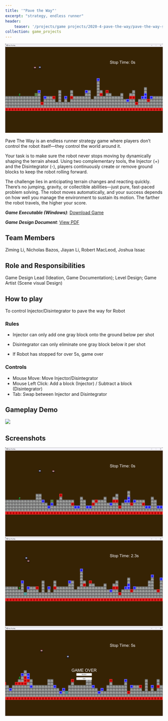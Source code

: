 ```yaml
---
title: '"Pave the Way"'
excerpt: "strategy, endless runner"
header:
    teaser: '/projects/game projects/2020-4-pave-the-way/pave-the-way-screenshot-2.png'
collection: game_projects
---
```


<img src='/images/projects/game projects/2020-4-pave-the-way/pave-the-way-screenshot-2.png'>

Pave The Way is an endless runner strategy game where players don’t control the robot itself—they control the world around it.

Your task is to make sure the robot never stops moving by dynamically shaping the terrain ahead. Using two complementary tools, the Injector (+) and the Disintegrator (-), players continuously create or remove ground blocks to keep the robot rolling forward.

The challenge lies in anticipating terrain changes and reacting quickly. There’s no jumping, gravity, or collectible abilities—just pure, fast-paced problem solving. The robot moves automatically, and your success depends on how well you manage the environment to sustain its motion. The farther the robot travels, the higher your score.

***Game Executable (Windows)***: <a href="/files/projects/pave-the-way/PaveTheWay.zip" target="_blank" rel="noopener noreferrer">Download Game</a>

***Game Design Document***: <a href="/files/projects/pave-the-way/Pave the way game design document - Ziming Li.pdf" target="_blank" rel="noopener noreferrer">View PDF</a>

## Team Members

Ziming Li, Nicholas Bazos, Jiayan Li, Robert MacLeod, Joshua Issac

## Role and Responsibilities

Game Design Lead (Ideation, Game Documentation); Level Design; Game Artist (Scene visual Design)

## How to play

To control Injector/Disintegrator to pave the way for Robot

### Rules

- Injector can only add one gray block onto the ground below per shot

- Disintegrator can only eliminate one gray block below it per shot

- If Robot has stopped for over 5s, game over

### Controls

- Mouse Move: Move Injector/Disintegrator
- Mouse Left Click: Add a block (Injector) / Subtract a block (Disintegrator)
- Tab: Swap between Injector and Disintegrator

## Gameplay Demo

<img src='/images/projects/game projects/2020-4-pave-the-way/pave-the-way-gameplay.gif'>


## Screenshots

<img src='/images/projects/game projects/2020-4-pave-the-way/pave-the-way-screenshot-3.png'>

<img src='/images/projects/game projects/2020-4-pave-the-way/pave-the-way-screenshot-1.png'>

<img src='/images/projects/game projects/2020-4-pave-the-way/pave-the-way-screenshot-4.png'>


